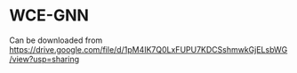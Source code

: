 # WCE-GNN
Can be downloaded from https://drive.google.com/file/d/1pM4IK7Q0LxFUPU7KDCSshmwkGjELsbWG/view?usp=sharing
